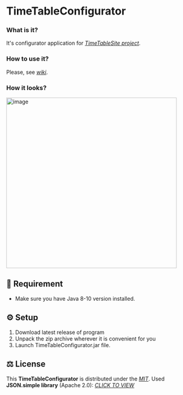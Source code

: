 # TimeTableConfigurator
### What is it?
It's configurator application for *[TimeTableSite project](https://github.com/Electronprod/TimeTableSite)*.
### How to use it?
Please, see *[wiki](https://github.com/Electronprod/TimeTableConfigurator/wiki)*.
### How it looks?
<img width="451" alt="image" src="https://github.com/Electronprod/TimeTableConfigurator/assets/80621922/fab6a65f-e9ec-4f9c-aa20-0f57bb08b11c">

## 📙 Requirement
* Make sure you have Java 8-10 version installed.
  
## ⚙️ Setup
1. Download latest release of program
2. Unpack the zip archive wherever it is convenient for you
3. Launch TimeTableConfigurator.jar file.
   
## ⚖️ License
This **TimeTableConfigurator** is distributed under the *[MIT](https://opensource.org/licenses/MIT)*.
Used **JSON.simple library** (Apache 2.0): *[CLICK  TO VIEW](https://github.com/fangyidong/json-simple?tab=Apache-2.0-1-ov-file)*
